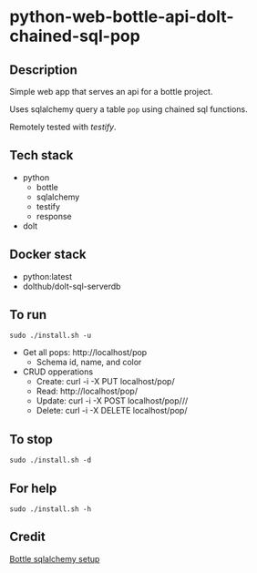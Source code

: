 # python-web-bottle-api-dolt-chained-sql-pop

## Description
Simple web app that serves an api
for a bottle project.

Uses sqlalchemy query a table `pop` using chained sql functions.

Remotely tested with *testify*.

## Tech stack
- python
  - bottle
  - sqlalchemy
  - testify
  - response
- dolt

## Docker stack
- python:latest
- dolthub/dolt-sql-serverdb

## To run
`sudo ./install.sh -u`
- Get all pops: http://localhost/pop
  - Schema id, name, and color
- CRUD opperations
  - Create: curl -i -X PUT localhost/pop/<id>
  - Read: http://localhost/pop/<id>
  - Update: curl -i -X POST localhost/pop/<id>/<name>/<color>
  - Delete: curl -i -X DELETE localhost/pop/<id>

## To stop
`sudo ./install.sh -d`

## For help
`sudo ./install.sh -h`

## Credit
[Bottle sqlalchemy setup](https://github.com/iurisilvio/bottle-sqlalchemy/blob/master/examples/basic.py)
